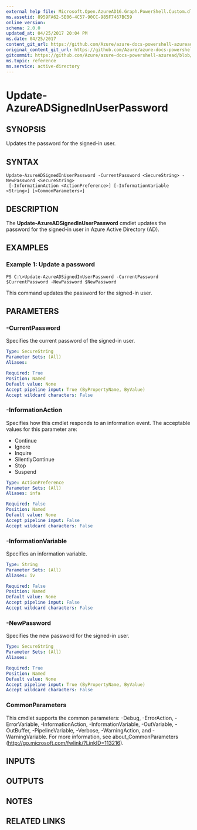```yaml
---
external help file: Microsoft.Open.AzureAD16.Graph.PowerShell.Custom.dll-Help.xml
ms.assetid: 8959FA62-5E06-4C57-90CC-985F7467BC59
online version:
schema: 2.0.0
updated_at: 04/25/2017 20:04 PM
ms.date: 04/25/2017
content_git_url: https://github.com/Azure/azure-docs-powershell-azuread/blob/VinceSmith-patch-9/Azure%20AD%20Cmdlets/AzureAD/v2preview/Update-AzureADSignedInUserPassword.md
original_content_git_url: https://github.com/Azure/azure-docs-powershell-azuread/blob/VinceSmith-patch-9/Azure%20AD%20Cmdlets/AzureAD/v2preview/Update-AzureADSignedInUserPassword.md
gitcommit: https://github.com/Azure/azure-docs-powershell-azuread/blob/c5cc449ee6e2b805fc85a9e05130b06b10899f67
ms.topic: reference
ms.service: active-directory
---
```


# Update-AzureADSignedInUserPassword

## SYNOPSIS
Updates the password for the signed-in user.

## SYNTAX

```
Update-AzureADSignedInUserPassword -CurrentPassword <SecureString> -NewPassword <SecureString>
 [-InformationAction <ActionPreference>] [-InformationVariable <String>] [<CommonParameters>]
```

## DESCRIPTION
The **Update-AzureADSignedInUserPassword** cmdlet updates the password for the signed-in user in Azure Active Directory (AD).

## EXAMPLES

### Example 1: Update a password
```
PS C:\>Update-AzureADSignedInUserPassword -CurrentPassword $CurrentPassword -NewPassword $NewPassword
```

This command updates the password for the signed-in user.

## PARAMETERS

### -CurrentPassword
Specifies the current password of the signed-in user.

```yaml
Type: SecureString
Parameter Sets: (All)
Aliases: 

Required: True
Position: Named
Default value: None
Accept pipeline input: True (ByPropertyName, ByValue)
Accept wildcard characters: False
```

### -InformationAction
Specifies how this cmdlet responds to an information event. The acceptable values for this parameter are:

- Continue
- Ignore
- Inquire
- SilentlyContinue
- Stop
- Suspend

```yaml
Type: ActionPreference
Parameter Sets: (All)
Aliases: infa

Required: False
Position: Named
Default value: None
Accept pipeline input: False
Accept wildcard characters: False
```

### -InformationVariable
Specifies an information variable.

```yaml
Type: String
Parameter Sets: (All)
Aliases: iv

Required: False
Position: Named
Default value: None
Accept pipeline input: False
Accept wildcard characters: False
```

### -NewPassword
Specifies the new password for the signed-in user.

```yaml
Type: SecureString
Parameter Sets: (All)
Aliases: 

Required: True
Position: Named
Default value: None
Accept pipeline input: True (ByPropertyName, ByValue)
Accept wildcard characters: False
```

### CommonParameters
This cmdlet supports the common parameters: -Debug, -ErrorAction, -ErrorVariable, -InformationAction, -InformationVariable, -OutVariable, -OutBuffer, -PipelineVariable, -Verbose, -WarningAction, and -WarningVariable. For more information, see about_CommonParameters (http://go.microsoft.com/fwlink/?LinkID=113216).

## INPUTS

## OUTPUTS

## NOTES

## RELATED LINKS

